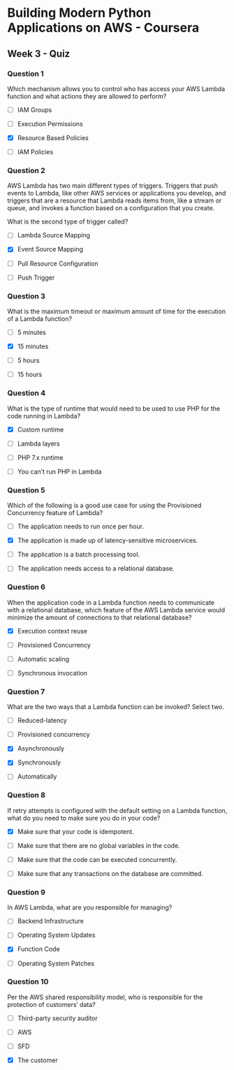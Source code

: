 # Building Modern Python Applications on AWS - Coursera

## Week 3 - Quiz

### Question 1

Which mechanism allows you to control who has access your AWS Lambda function and what actions they are allowed to perform?

- [ ] IAM Groups

- [ ] Execution Permissions

- [x] Resource Based Policies

- [ ] IAM Policies


### Question 2

AWS Lambda has two main different types of triggers. Triggers that push events to Lambda, like other AWS services or applications you develop, and triggers that are a resource that Lambda reads items from, like a stream or queue, and invokes a function based on a configuration that you create. 

What is the second type of trigger called?

- [ ] Lambda Source Mapping

- [x] Event Source Mapping

- [ ] Pull Resource Configuration

- [ ] Push Trigger


### Question 3

What is the maximum timeout or maximum amount of time for the execution of a Lambda function?

- [ ] 5 minutes

- [x] 15 minutes

- [ ] 5 hours

- [ ] 15 hours


### Question 4

What is the type of runtime that would need to be used to use PHP for the code running in Lambda?

- [x] Custom runtime

- [ ] Lambda layers

- [ ] PHP 7.x runtime

- [ ] You can’t run PHP in Lambda


### Question 5

Which of the following is a good use case for using the Provisioned Concurrency feature of Lambda?

- [ ] The application needs to run once per hour.

- [x] The application is made up of latency-sensitive microservices.

- [ ] The application is a batch processing tool.

- [ ] The application needs access to a relational database.


### Question 6

When the application code in a Lambda function needs to communicate with a relational database, which feature of the AWS Lambda service would minimize the amount of connections to that relational database?

- [x] Execution context reuse

- [ ] Provisioned Concurrency

- [ ] Automatic scaling

- [ ] Synchronous invocation


### Question 7

What are the two ways that a Lambda function can be invoked? Select two.

- [ ] Reduced-latency

- [ ] Provisioned concurrency

- [x] Asynchronously

- [x] Synchronously

- [ ] Automatically


### Question 8

If retry attempts is configured with the default setting on a Lambda function, what do you need to make sure you do in your code?

- [x] Make sure that your code is idempotent.

- [ ] Make sure that there are no global variables in the code.

- [ ] Make sure that the code can be executed concurrently.

- [ ] Make sure that any transactions on the database are committed.


### Question 9

In AWS Lambda, what are you responsible for managing?

- [ ] Backend Infrastructure

- [ ] Operating System Updates

- [x] Function Code

- [ ] Operating System Patches


### Question 10

Per the AWS shared responsibility model, who is responsible for the protection of customers’ data?

- [ ] Third-party security auditor

- [ ] AWS

- [ ] SFD

- [x] The customer
